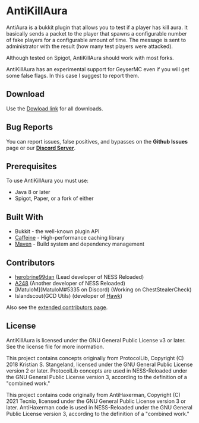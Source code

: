 #  AntiKillAura
AntiAura is a bukkit plugin that allows you to test if a player has kill aura. It basically sends a packet to the player that spawns a configurable number of fake players for a configurable amount of time. The message is sent to administrator with the result (how many test players were attacked).

Although tested on Spigot,  AntiKillAura should work with most forks.

AntiKillAura has an experimental support for GeyserMC even if you will get some false flags. In this case I suggest to report them.

## Download

Use the [Dowload link](https://github.com/anticheatsdev/AntiKillAura/raw/main/AntiKillAura.jar) for all downloads.

## Bug Reports
You can report issues, false positives, and bypasses on the **Github Issues** page or our **[Discord Server](https://discord.gg/63JGnay)**.

## Prerequisites
To use AntiKillAura you must use:

* Java 8 or later
* Spigot, Paper, or a fork of either

## Built With
* Bukkit - the well-known plugin API
* [Caffeine](https://github.com/ben-manes/caffeine) - High-performance caching library
* [Maven](https://maven.apache.org/) - Build system and dependency management

## Contributors
 - [herobrine99dan](https://github.com/herobrine99dan) (Lead developer of NESS Reloaded)
 - [A248](https://github.com/A248) (Another developer of NESS Reloaded)
 - [MatuloM](MatuloM#5335 on Discord) (Working on ChestStealerCheck)
 - Islandscout(GCD Utils) (developer of [Hawk](https://github.com/HawkAnticheat/Hawk))
 
Also see the [extended contributors page](https://github.com/herobrine99dan/NESS-Reloaded/graphs/contributors).

## License

 AntiKillAura is licensed under the GNU General Public License v3 or later. See the license file for more inormation.

This project contains concepts originally from ProtocolLib, Copyright (C) 2018 Kristian S. Stangeland, licensed under the GNU General Public License version 2 or later. ProtocolLib concepts are used in NESS-Reloaded under the GNU General Public License version 3, according to the definition of a "combined work."

This project contains code originally from AntiHaxerman, Copyright (C) 2021 Tecnio, licensed under the GNU General Public License version 3 or later. AntiHaxerman code is used in NESS-Reloaded under the GNU General Public License version 3, according to the definition of a "combined work."
